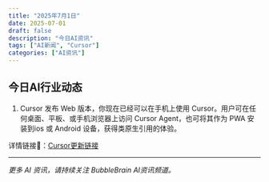 ```yaml
---
title: "2025年7月1日"
date: 2025-07-01
draft: false
description: "今日AI资讯"
tags: ["AI新闻", "Cursor"]
categories: ["AI资讯"]
---
```


## 今日AI行业动态

1. Cursor 发布 Web 版本，你现在已经可以在手机上使用 Cursor。用户可在任何桌面、平板、或手机浏览器上访问 Cursor Agent，也可将其作为 PWA 安装到ios 或 Android 设备，获得类原生引用的体验。 

详情链接🔗：[Cursor更新链接](https://x.com/cursor_ai/status/1939702194863026504)

---

*更多 AI 资讯，请持续关注 BubbleBrain AI资讯频道。*